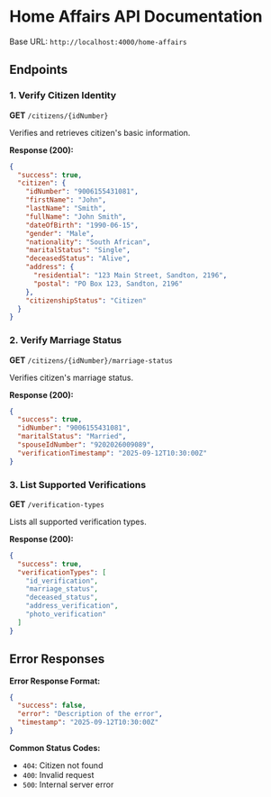 # Home Affairs API Documentation

Base URL: `http://localhost:4000/home-affairs`

## Endpoints

### 1. Verify Citizen Identity
**GET** `/citizens/{idNumber}`

Verifies and retrieves citizen's basic information.

**Response (200):**
```json
{
  "success": true,
  "citizen": {
    "idNumber": "9006155431081",
    "firstName": "John",
    "lastName": "Smith",
    "fullName": "John Smith",
    "dateOfBirth": "1990-06-15",
    "gender": "Male",
    "nationality": "South African",
    "maritalStatus": "Single",
    "deceasedStatus": "Alive",
    "address": {
      "residential": "123 Main Street, Sandton, 2196",
      "postal": "PO Box 123, Sandton, 2196"
    },
    "citizenshipStatus": "Citizen"
  }
}
```

### 2. Verify Marriage Status
**GET** `/citizens/{idNumber}/marriage-status`

Verifies citizen's marriage status.

**Response (200):**
```json
{
  "success": true,
  "idNumber": "9006155431081",
  "maritalStatus": "Married",
  "spouseIdNumber": "9202026009089",
  "verificationTimestamp": "2025-09-12T10:30:00Z"
}
```

### 3. List Supported Verifications
**GET** `/verification-types`

Lists all supported verification types.

**Response (200):**
```json
{
  "success": true,
  "verificationTypes": [
    "id_verification",
    "marriage_status",
    "deceased_status",
    "address_verification",
    "photo_verification"
  ]
}
```

## Error Responses

**Error Response Format:**
```json
{
  "success": false,
  "error": "Description of the error",
  "timestamp": "2025-09-12T10:30:00Z"
}
```

**Common Status Codes:**
- `404`: Citizen not found
- `400`: Invalid request
- `500`: Internal server error
